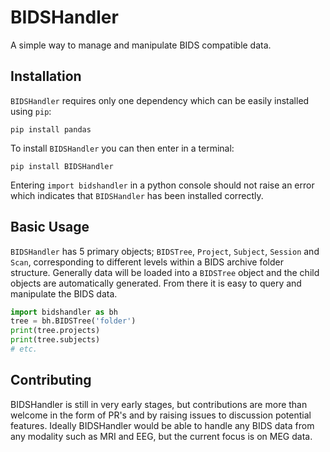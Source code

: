 # BIDSHandler
A simple way to manage and manipulate BIDS compatible data.

## Installation

`BIDSHandler` requires only one dependency which can be easily installed using `pip`:

```
pip install pandas
```

To install `BIDSHandler` you can then enter in a terminal:

```
pip install BIDSHandler
```

Entering `import bidshandler` in a python console should not raise an error which indicates that `BIDSHandler` has been installed correctly.

## Basic Usage

`BIDSHandler` has 5 primary objects; `BIDSTree`, `Project`, `Subject`, `Session` and `Scan`, corresponding to different levels within a BIDS archive folder structure.
Generally data will be loaded into a `BIDSTree` object and the child objects are automatically generated. From there it is easy to query and manipulate the BIDS data.

```python
import bidshandler as bh
tree = bh.BIDSTree('folder')
print(tree.projects)
print(tree.subjects)
# etc.
```

## Contributing

BIDSHandler is still in very early stages, but contributions are more than welcome in the form of PR's and by raising issues to discussion potential features.
Ideally BIDSHandler would be able to handle any BIDS data from any modality such as MRI and EEG, but the current focus is on MEG data.
